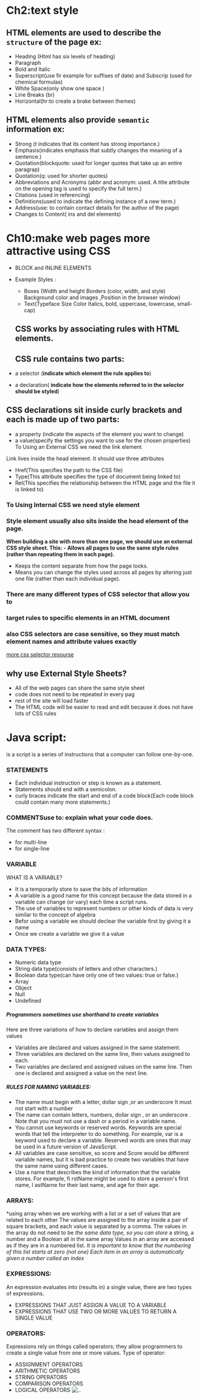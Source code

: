 # Ch2:text style
## HTML elements are used to describe the `structure` of the page ex:
- Heading (Html has six levels of heading)
- Paragraph
- Bold and Italic
- Superscript(use fir example for suffises of date) and Subscrip (used for chemical formulas)
- White Space(only show one space )
- Line Breaks (br)
- Horizontal(hr:to create a brake between themes)

## HTML elements  also provide `semantic` information ex:

- Strong (t indicates that its content has strong importance.)
- Emphasis(indicates emphasis that subtly changes the meaning of a sentence.)
- Quotation(blockquote: used for longer quotes that take up an entire paragrap)
- Quotation(q: used for shorter quotes)
- Abbreviations and Acronyms (abbr and acronym: used. A title attribute on the opening tag is used to specify the full term.)
- Citations (used in referencing)
- Definitions(used to indicate the defining instance of a new term.)
- Address(use: to contain contact details for the author of the page)
- Changes to Content( ins and del elements)


# Ch10:make web pages more attractive using CSS
-	BLOCK  and INLINE ELEMENTS
-	Example Styles :
    - Boxes (Width and height Borders (color, width, and style) Background 
     color and images ,Position in the browser window)
    - Text(Typeface Size Color Italics, bold, uppercase, lowercase, small-cap)
    
     ## CSS works by associating rules with HTML elements.
     ## CSS rule contains two parts:
- a selector (**indicate which element the rule applies to**)
- a declaration( **indicate how the elements referred to in the selector should be styled**)

## CSS declarations sit inside curly brackets and each is made up of two parts: 
-	a property (indicate the aspects of the element you want to change)
-	a value(specify the settings you want to use for the chosen properties)
To Using  an External CSS we need the link element

Link lives inside the head  element. It should use three attributes
-	Href(This specifies the path to the CSS file)
-	Type(This attribute specifies the type of document being linked to)
-	Rel(This specifies the relationship between the HTML page and the file it is linked to)


### To Using Internal CSS we need style element
### Style element usually also sits inside the head  element of the page.

**When building a site with more than one page, we should use an external CSS style sheet. This:  - Allows all pages to use the same style rules (rather than repeating them in each page).**
-  Keeps the content separate from how the page looks. 
- Means you can change the styles used across all pages by altering just one file (rather than each individual page).

### There are many different types of CSS selector that allow you to 
### target rules to specific elements in an HTML document
### also CSS selectors are case sensitive, so they must match element names and attribute values exactly
[more css  selector resourse](https://www.w3schools.com/cssref/css_selectors.asp)


## why use External Style Sheets?
-	All of the web pages can share the same style sheet
-	code does not need to be repeated in every pag
-	 rest of the site will load faster
-	The HTML code will be easier to read and edit because it does not have lots of CSS rules


# Java script:
  is a script is a series of instructions that a computer can follow one-by-one.
### STATEMENTS
-	Each individual instruction or step is known as a statement. 
-	Statements should end with a semicolon.	
-	curly braces indicate the start and end of a code block(Each code block could contain many more statements.)
 
 
 ### COMMENTSuse to: explain what your code does.
The comment has two different syntax :
-	for multi-line
-	for single-line


### VARIABLE
WHAT IS A VARIABLE?
-	It is a temporarily store to save the bits of information
-	A variable is a good name for this concept because the data stored in a variable can change (or vary) each time a script runs.
-	The use of variables to represent numbers or other kinds of data is very similar to the concept of algebra
-	Befor using a variable we should declear the variable first by giving it a name
-	Once we create a variable we give it a value

### DATA TYPES:
-	Numeric data type
-	String data type(consists of letters and other characters.)
-	Boolean data type(can have only  one of two values: true or false.)
-	Array
-	Object
-	Null
-	Undefined


##### Programmers sometimes use shorthand to create variables
Here are three variations of how to declare variables and assign them values

-	 Variables are declared and values assigned in the same statement. 
-	 Three variables are declared on the same line, then values assigned to each. 
-	Two variables are declared and assigned values on the same line. Then one is declared and assigned a value on the next line.


##### RULES FOR NAMING VARIABLES:
-  The name must begin with a letter, dollar sign ,or an underscore 
It must not start with a number
- The name can contain letters, numbers, dollar sign , or an underscore .
 Note that you must not use a dash or a period in a variable name.
-	You cannot use keywords or reserved words. Keywords are special words that tell the interpreter to do something. For example, var is a keyword used to declare a variable. Reserved words are ones that may be used in a future version of JavaScript.
-	All variables are case sensitive, so score and Score would be different variable names, but it is bad practice to create two variables that have the same name using different cases.
-	Use a name that describes the kind of information that the variable stores. For example, fi rstName might be used to store a person's first name, l astNarne for their last name, and age for their age.



### ARRAYS:
*using array when we are working with a list or a set of values that are related to each other
The values are assigned to the array inside a pair of square brackets, and each value is separated by a comma. 
The values in the array do not need to be *the same data type, so you can store* 
a string, a number and a Boolean all in the same array
Values in an array are accessed as if they are in a numbered list.
 *It is important to know that the numbering of this list starts at zero (not one)*
*Each item in an array is automatically given a number called an index*

### EXPRESSIONS:
An expression evaluates into (results in) a single value, there are two types of expressions.
-	EXPRESSIONS THAT JUST ASSIGN A VALUE TO A VARIABLE
-	EXPRESSIONS THAT USE TWO OR MORE VALUES TO RETURN A SINGLE VALUE

### OPERATORS:
Expressions rely on things called operators; they allow programmers to create a single value from one or more values.
 Type of operator:
-	ASSIGNMENT OPERATORS
-	ARITHMETIC OPERATORS
-	STRING OPERATORS
-	COMPARISON OPERATORS
-	LOGICAL OPERATORS
![..](https://1.bp.blogspot.com/-N4BTD_uvqPg/XJh7TKNaH3I/AAAAAAAACI4/X73EKI50S-QGxynBSiT5i3kWjJS0vbCIgCLcBGAs/s1600/Arithmetic%2Boperators.png)


